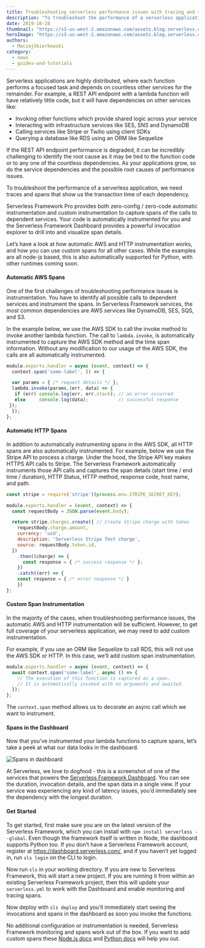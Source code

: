 ```yaml
---
title: Troubleshooting serverless performance issues with tracing and spans
description: "To troubleshoot the performance of a serverless application, we need the transaction time of each dependency. Come see how we do that with Serverless Framework Pro"
date: 2019-10-28
thumbnail: "https://s3-us-west-2.amazonaws.com/assets.blog.serverless.com/cron-jobs-on-aws/cron-jobs-on-aws-thumb.png"
heroImage: "https://s3-us-west-2.amazonaws.com/assets.blog.serverless.com/cron-jobs-on-aws/cron-jobs-on-aws-header.png"
authors:
  - MaciejSkierkowski
category:
  - news
  - guides-and-tutorials
---
```


Serverless applications are highly distributed, where each function performs a focused task and depends on countless other services for the remainder. For example, a REST API endpoint with a lambda function will have relatively little code, but it will have dependencies on other services like:

* Invoking other functions which provide shared logic across your service
* Interacting with infrastructure services like SES, SNS and DynamoDB
* Calling services like Stripe or Twilio using client SDKs
* Querying a database like RDS using an ORM like Sequelize

If the REST API endpoint performance is degraded, it can be incredibly challenging to identify the root cause as it may be tied to the function code or to any one of the countless dependencies. As your applications grow, so do the service dependencies and the possible root causes of performance issues.

To troubleshoot the performance of a serverless application, we need traces and spans that show us the transaction time of each dependency.

Serverless Framework Pro provides both zero-config / zero-code automatic instrumentation and custom instrumentation to capture spans of the calls to dependent services. Your code is automatically instrumented for you and the Serverless Framework Dashboard provides a powerful invocation explorer to drill into and visualize span details.

Let’s have a look at how automatic AWS and HTTP instrumentation works, and how you can use custom spans for all other cases. While the examples are all node-js based, this is also automatically supported for Python, with other runtimes coming soon.
 
#### Automatic AWS Spans

One of the first challenges of troubleshooting performance issues is instrumentation. You have to identify all possible calls to dependent services and instrument the spans. In Serverless Framework services, the most common dependencies are AWS services like DynamoDB, SES, SQS, and S3.

In the example below, we use the AWS SDK to call the invoke method to invoke another lambda function. The call to `lambda.invoke`, is automatically instrumented to capture the AWS SDK method and the time span information. Without any modification to our usage of the AWS SDK, the calls are all automatically instrumented.

```javascript
module.exports.handler = async (event, context) => {
  context.span('some-label', () => {

  var params = { /* request details */ };
  lambda.invoke(params,(err, data) => {
   if (err) console.log(err, err.stack); // an error occurred
   else     console.log(data);           // successful response
 });
  });
};
```

#### Automatic HTTP Spans

In addition to automatically instrumenting spans in the AWS SDK, all HTTP spans are also automatically instrumented. For example, below we use the Stripe API to process a charge. Under the hood, the Stripe API key makes HTTPS API calls to Stripe. The Serverless Framework automatically instruments those API calls and captures the span details (start time / end time / duration), HTTP Status, HTTP method, response code, host name, and path. 

```javascript
const stripe = require('stripe')(process.env.STRIPE_SECRET_KEY);

module.exports.handler = (event, context) => {
  const requestBody = JSON.parse(event.body);

  return stripe.charges.create({ // Create Stripe charge with token
    requestBody.charge.amount,
    currency: 'usd',
    description: 'Serverless Stripe Test charge',
    source: requestBody.token.id,
  })
    .then((charge) => { 
      const response = { /* success response */ };
    })
    .catch((err) => { 
    const response = { /* error response */ }
    })
};
```

#### Custom Span Instrumentation

In the majority of the cases, when troubleshooting performance issues, the automatic AWS and HTTP instrumentation will be sufficient. However, to get full coverage of your serverless application, we may need to add custom instrumentation.

For example, if you use an ORM like Sequelize to call RDS, this will not use the AWS SDK or HTTP. In this case, we’ll add custom span instrumentation.

```javascript
module.exports.handler = async (event, context) => {
  await context.span('some-label', async () => {
    // The execution of this function is captured as a span.
    // It is automatically invoked with no arguments and awaited.
  });
};
```

The `context.span` method allows us to decorate an async call which we want to instrument.

#### Spans in the Dashboard

Now that you’ve instrumented your lambda functions to capture spans, let’s take a peek at what our data looks in the dashboard.

![Spans in dashboard](https://s3-us-west-2.amazonaws.com/assets.blog.serverless.com/tracing-and-spans/spans-in-dashboard.png)

At Serverless, we love to dogfood - this is a screenshot of one of the services that powers the [Serverless Framework Dashboard](https://serverless.com/dashboard). You can see the duration, invocation details, and the span data in a single view. If your service was experiencing any kind of latency issues, you’d immediately see the dependency with the longest duration. 

#### Get Started

To get started, first make sure you are on the latest version of the Serverless Framework, which you can install with `npm install serverless --global`. Even though the framework itself is written in  Node, the dashboard supports Python too. If you don’t have a Serverless Framework account, register at https://dashboard.serverless.com/, and if you haven’t yet logged in, run `sls login` on the CLI to login.

Now run `sls` in your working directory. If you are new to Serverless Framework, this will start a new project. If you are running it from within an existing Serverless Framework project, then this will update your `serverless.yml` to work with the Dashboard and enable monitoring and tracing spans.

Now deploy with `sls deploy` and you’ll immediately start seeing the invocations and spans in the dashboard as soon you invoke the functions.

No additional configuration or instrumentation is needed, Serverless Framework monitoring and spans work out of the box. If you want to add custom spans these [Node.js docs](https://serverless.com/framework/docs/dashboard/sdk/nodejs#span) and [Python docs](https://serverless.com/framework/docs/dashboard/sdk/python/) will help you out.
